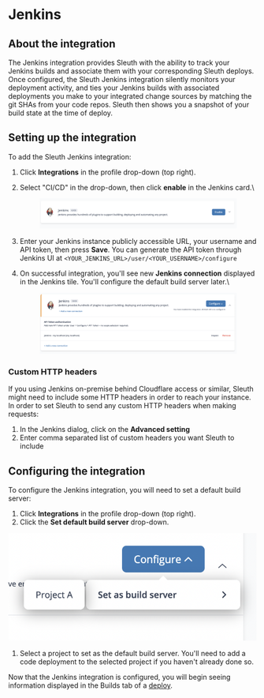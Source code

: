 # Jenkins

## About the integration

The Jenkins integration provides Sleuth with the ability to track your Jenkins builds and associate them with your corresponding Sleuth deploys. Once configured, the Sleuth Jenkins integration silently monitors your deployment activity, and ties your Jenkins builds with associated deployments you make to your integrated change sources by matching the git SHAs from your code repos. Sleuth then shows you a snapshot of your build state at the time of deploy.

## Setting up the integration

To add the Sleuth Jenkins integration:

1. Click **Integrations** in the profile drop-down (top right).
2.  Select "CI/CD" in the drop-down, then click **enable** in the Jenkins card.\


    <figure><img src="../../.gitbook/assets/image (8).png" alt=""><figcaption></figcaption></figure>
3. Enter your Jenkins instance publicly accessible URL, your username and API token, then press **Save**. You can generate the API token through Jenkins UI at `<YOUR_JENKINS_URL>/user/<YOUR_USERNAME>/configure`
4.  On successful integration, you'll see new **Jenkins connection** displayed in the Jenkins tile. You'll configure the default build server later.\


    <figure><img src="../../.gitbook/assets/image (11).png" alt=""><figcaption></figcaption></figure>

### Custom HTTP headers

If you using Jenkins on-premise behind Cloudflare access or similar, Sleuth might need to include some HTTP headers in order to reach your instance. In order to set Sleuth to send any custom HTTP headers when making requests:

1. In the Jenkins dialog, click on the **Advanced setting**
2. Enter comma separated list of custom headers you want Sleuth to include

## Configuring the integration

To configure the Jenkins integration, you will need to set a default build server:

1. Click **Integrations** in the profile drop-down (top right).
2. Click the **Set default build server** drop-down.

![](<../../.gitbook/assets/image (76).png>)

1. Select a project to set as the default build server. You'll need to add a code deployment to the selected project if you haven't already done so.

Now that the Jenkins integration is configured, you will begin seeing information displayed in the Builds tab of a [deploy](../../modeling-your-deployments/deploy-cards.md).
